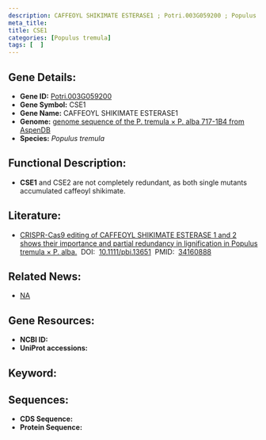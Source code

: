 ```yaml
---
description: CAFFEOYL SHIKIMATE ESTERASE1 ; Potri.003G059200 ; Populus tremula
meta_title:
title: CSE1
categories: [Populus tremula]
tags: [  ]
---
```


## Gene Details:
- **Gene ID:**	[Potri.003G059200]()
- **Gene Symbol:** CSE1
- **Gene Name:** CAFFEOYL SHIKIMATE ESTERASE1
- **Genome:** [ genome sequence of the P. tremula × P. alba 717-1B4 from AspenDB]()
- **Species:** *Populus tremula*

## Functional Description:
   - **CSE1** and CSE2 are not completely redundant, as both single mutants accumulated caffeoyl shikimate. 

## Literature:
   - [CRISPR-Cas9 editing of CAFFEOYL SHIKIMATE ESTERASE 1 and 2 shows their importance and partial redundancy in lignification in Populus tremula × P. alba.]( https://onlinelibrary.wiley.com/doi/10.1111/pbi.13651)&nbsp;&nbsp;DOI:&nbsp;&nbsp;[10.1111/pbi.13651](https://onlinelibrary.wiley.com/doi/10.1111/pbi.13651)&nbsp;&nbsp;PMID:&nbsp;&nbsp;[34160888](https://pubmed.ncbi.nlm.nih.gov/34160888/)

## Related News:
   - [NA](https://mp.weixin.qq.com/s?__biz=Mzg3MDEwNDEyMg==&mid=2247512828&idx=3&sn=6ca546dc78f889ea80bdee29e376de29&chksm=ce901fa9f9e796bf5340682ee2961b3d001299a38fe892f8d82c559a4483c23bf83900c489b8&scene=27#wechat_redirect)

## Gene Resources:
- **NCBI ID:** [](https://www.ncbi.nlm.nih.gov/gene/?term=)
- **UniProt accessions:** [](https://www.uniprot.org/uniprotkb//entry)

## Keyword:


## Sequences:
- **CDS Sequence:**
- **Protein Sequence:**
